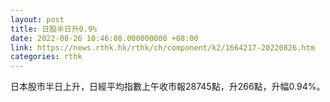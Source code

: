 ```yaml
---
layout: post
title: 日股半日升0.9%
date: 2022-08-26 10:46:08.000000000 +08:00
link: https://news.rthk.hk/rthk/ch/component/k2/1664217-20220826.htm
categories: rthk
---
```


日本股市半日上升，日經平均指數上午收市報28745點，升266點，升幅0.94%。

